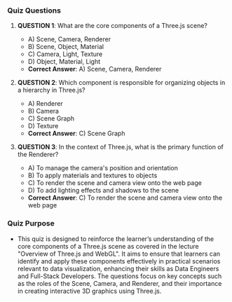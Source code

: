 ### Quiz Questions ###

1. **QUESTION 1**: What are the core components of a Three.js scene?
   - A) Scene, Camera, Renderer
   - B) Scene, Object, Material
   - C) Camera, Light, Texture
   - D) Object, Material, Light
   - **Correct Answer**: A) Scene, Camera, Renderer

2. **QUESTION 2**: Which component is responsible for organizing objects in a hierarchy in Three.js?
   - A) Renderer
   - B) Camera
   - C) Scene Graph
   - D) Texture
   - **Correct Answer**: C) Scene Graph

3. **QUESTION 3**: In the context of Three.js, what is the primary function of the Renderer?
   - A) To manage the camera's position and orientation
   - B) To apply materials and textures to objects
   - C) To render the scene and camera view onto the web page
   - D) To add lighting effects and shadows to the scene
   - **Correct Answer**: C) To render the scene and camera view onto the web page

### Quiz Purpose ###

- This quiz is designed to reinforce the learner’s understanding of the core components of a Three.js scene as covered in the lecture "Overview of Three.js and WebGL". It aims to ensure that learners can identify and apply these components effectively in practical scenarios relevant to data visualization, enhancing their skills as Data Engineers and Full-Stack Developers. The questions focus on key concepts such as the roles of the Scene, Camera, and Renderer, and their importance in creating interactive 3D graphics using Three.js.